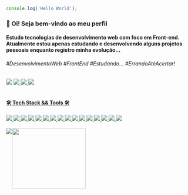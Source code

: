 ```javascript
console.log('Hello World');
```

<h3> &#x1f50b; Oi! Seja bem-vindo ao meu perfil</h3>
<h4>Estudo tecnologias de desenvolvimento web com foco em Front-end. Atualmente estou apenas estudando e desenvolvendo alguns projetos pessoais enquanto registro minha evolução...</h4>

<h6>#DesenvolvimentoWeb #FrontEnd #Estudando... #ErrandoAtéAcertar! </h6>

<div display='flex'>
    <img src="https://img.shields.io/badge/@001.07.22-a88c60?style=flat-square&logo=instagram&logoColor=fff">
        <a href='https://www.instagram.com/001.07.22?igsh=MWQyeHA2dm9iNDE3aw==' target='_blank'/>
    </img>
    <img src="https://img.shields.io/badge/Quack_Silver-a88c60?style=flat-square&logo=discord&logoColor=fff">
        <a href='https://discord.com/invite/rFK2tJTr' target='_blank'/>
    </img>
    <img src="https://img.shields.io/badge/Linkedin-a88c60?style=flat-square&logo=linkedin&logoColor=fff">
        <a href='#' target='_blank'/>
    </img>
    <img src="https://img.shields.io/badge/Email-A88c60?style=flat-square&logo=gmail&logoColor=fff">
        <a href='brunodiasrasquinha@gmail.com' target='_blank'/>
    </img>  
</div>
                        
<br/>

<div>
   <h4> 🛠️ Tech Stack && Tools 🛠️</h4>
   <div>
       <img src="https://img.shields.io/badge/React-%23181717?style=flat-square&logo=react&logoColor=61DAFB"/>
       <img src='https://img.shields.io/badge/TypeScript-%23181717?style=flat-square&logo=typescript'/>
       <img src='https://img.shields.io/badge/JavaScript-%23181717?style=flat-square&logo=javascript'/>
       <img src='https://img.shields.io/badge/Node.js-%23181717?style=flat-square&logo=node.js'/>
       <img src='https://img.shields.io/badge/PHP-%23181717?style=flat-square&logo=php'/>
       <img src='https://img.shields.io/badge/HTML5-%23181717?style=flat-square&logo=html5'/>
       <img src='https://img.shields.io/badge/CSS3-%23181717?style=flat-square&logo=css3&logoColor=1572B6'/>
       <img src='https://img.shields.io/badge/Sass-%23181717?style=flat-square&logo=sass'/>
       <img src='https://img.shields.io/badge/Github-%23181717?style=flat-square&logo=Github'/>
       <img src='https://img.shields.io/badge/Bootstrap-%23181717?style=flat-square&logo=bootstrap'/>
       <img src='https://img.shields.io/badge/Tailwind_CSS-%23181717?style=flat-square&logo=tailwind-css'/>
       <img src='https://img.shields.io/badge/MySQL-%23181717?style=flat-square&logo=mysql'/>
       <img src='https://img.shields.io/badge/-jest-%23181717?style=flat-square&logo=jest&logoColor=white'/>
       <img src='https://img.shields.io/badge/Replit-%23181717?style=flat-square&logo=replit'/>
       <img src='https://img.shields.io/badge/VSCode-%23181717?style=flat-square&logo=visualstudiocode&logoColor=007acc'/>
       <img src='https://img.shields.io/badge/XAMPP-%23181717?style=flat-square&logo=xampp'/>
   </div>
</div>

<br>

<div style="display: flex;" align='center'>
    <img src='https://github-readme-stats.vercel.app/api/top-langs/?username=Bruno-rasq&layout=compact'/>
    <img src='https://media.discordapp.net/attachments/1156087460175040577/1214761832263450675/67e3a584d45f2297fb40c52ace784af6.gif?ex=65fa4a1d&is=65e7d51d&hm=43bec727095f1af2a6b137c6088a45fda0d2ea2fa708c0eff98c905fdb97740e' height='165px' width='200px'/>
</div>
